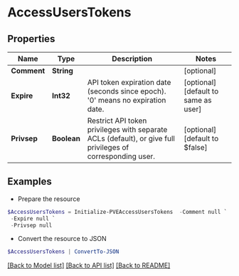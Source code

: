 # AccessUsersTokens
## Properties

Name | Type | Description | Notes
------------ | ------------- | ------------- | -------------
**Comment** | **String** |  | [optional] 
**Expire** | **Int32** | API token expiration date (seconds since epoch). &#39;0&#39; means no expiration date. | [optional] [default to same as user]
**Privsep** | **Boolean** | Restrict API token privileges with separate ACLs (default), or give full privileges of corresponding user. | [optional] [default to $false]

## Examples

- Prepare the resource
```powershell
$AccessUsersTokens = Initialize-PVEAccessUsersTokens  -Comment null `
 -Expire null `
 -Privsep null
```

- Convert the resource to JSON
```powershell
$AccessUsersTokens | ConvertTo-JSON
```

[[Back to Model list]](../README.md#documentation-for-models) [[Back to API list]](../README.md#documentation-for-api-endpoints) [[Back to README]](../README.md)

